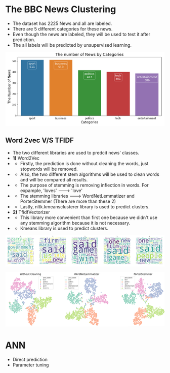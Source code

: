 # The BBC News Clustering
* The dataset has 2225 News and all are labeled.
* There are 5 different categories for these news.
* Even though the news are labeled, they will be used to test it after prediction.
* The all labels will be predicted by unsupervised learning.

![dist](/graph.PNG)

## Word 2vec V/S   TFIDF 
* The two different libraries are used to predcit news' classes.
* **1)** Word2Vec 
* * Firstly, the prediction is done without cleaning the words, just stopwords will be removed. 
* * Also, the two different stem algorithms will be used to clean words and will be compared all results. 
* * The purpose of stemming is removing inflection in words. For expample, 'loves' ---> 'love'
* * The stemming libraries ---> WordNetLemmatizer and PorterStemmer (There are more than these 2)
* * Lastly, nltk.kmeansclusterer library is used to predict clusters.
* **2)** TfidfVectorizer
* * This library more convenient than first one because we didn't use any stemming algorithm because it is not necessary.
* * Kmeans library is used to predict clusters.

![2](/wordcloud.PNG)

![1](/cluster.PNG)


# ANN

- Direct prediction
- Parameter tuning
